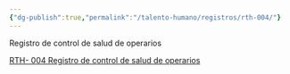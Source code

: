 ```yaml
---
{"dg-publish":true,"permalink":"/talento-humano/registros/rth-004/"}
---
```


Registro de control de salud de operarios

[RTH- 004 Registro de control de salud de operarios](https://drive.google.com/open?id=1wqEDskoGGWysfjhZFvQLFUd1BduUb3kAzcDysPHuIrg&usp=drive_copy)